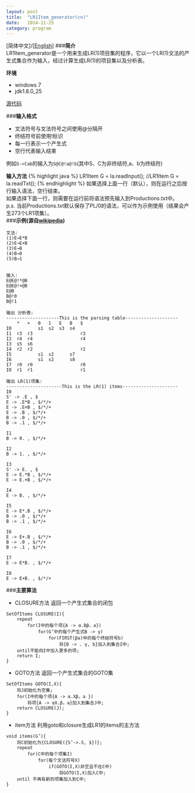 ```yaml
---
layout: post
title:  "LR1Item_generator(cn)"
date:   2014-11-25
category: program
---
```

[简体中文]/[<a href="../LR1Item-generator-en/">English</a>]
###**简介**  
LR1Item_generator是一个用来生成LR(1)项目集的程序，它以一个LR(1)文法的产生式集合作为输入，经过计算生成LR(1)的项目集以及分析表。  

**环境**  

- windows 7
- jdk1.8.0_25

<a href="https://github.com/songsongdahu/LR1Item_generator">源代码</a>  

###**输入格式**  
- 文法符号与文法符号之间使用@分隔开
- 终结符号前使用!标识
- 每一行表示一个产生式
- 空行代表输入结束

例如<code>S->Cab</code>的输入为<code>S@C@!a@!b</code>(其中S、C为非终结符,a、b为终结符)  
  
**输入方法**
{% highlight java %}
LR1Item G = la.readInput();
//LR1Item G = la.readTxt();
{% endhighlight %}
如果选择上面一行（默认），则在运行之后按行输入语法，空行结束。  
如果选择下面一行，则需要在运行前将语法预先输入到Productions.txt中。  
p.s. 当前Productions.txt默认保存了PL/0的语法，可以作为示例使用（结果会产生273个LR1项集）。  
###**示例(源自<a href="http://ja.wikipedia.org/wiki/LR%E6%B3%95" target="_blank">wikipedia</a>)**
<pre><code>文法:
(1)E→E*B
(2)E→E+B
(3)E→B
(4)B→0
(5)B→1


输入:
E@E@!*@B
E@E@!+@B
E@B
B@!0
B@!1

输出 分析表:  
--------------------This is the parsing table--------------------
	*	+	0	1	E	B	$
I0			s1	s2	s3	s4	
I1	r3	r3					r3
I2	r4	r4					r4
I3	s5	s6					
I4	r2	r2					r2
I5			s1	s2		s7	
I6			s1	s2		s8	
I7	r0	r0					r0
I8	r1	r1					r1

输出 LR(1)项集:
---------------------This is the LR(1) items---------------------
I0
S' -> .E , $
E -> .E*B , $/*/+
E -> .E+B , $/*/+
E -> .B , $/*/+
B -> .0 , $/*/+
B -> .1 , $/*/+

I1
B -> 0. , $/*/+

I2
B -> 1. , $/*/+

I3
S' -> E. , $
E -> E.*B , $/*/+
E -> E.+B , $/*/+

I4
E -> B. , $/*/+

I5
E -> E*.B , $/*/+
B -> .0 , $/*/+
B -> .1 , $/*/+

I6
E -> E+.B , $/*/+
B -> .0 , $/*/+
B -> .1 , $/*/+

I7
E -> E*B. , $/*/+

I8
E -> E+B. , $/*/+
</code></pre>

###**主要算法**  
- CLOSURE方法  返回一个产生式集合的闭包
<pre><code>SetOfItems CLOSURE(I){
    repeat
        for(I中的每个项{A -> α.Bβ，a})
            for(G’中的每个产生式B -> γ)
                for(FIRST(βa)中的每个终结符号b)
                    将{B -> . γ, b}加入到集合I中;
    until不能向I中加入更多的项;
    return I;
}
</code></pre>

- GOTO方法  返回一个产生式集合的GOTO集
<pre><code>SetOfItems GOTO(I,X){
    将J初始化为空集;
    for(I中的每个项{A -> α.Xβ，a })
        将项{A -> αX.β，a}加入到集合J中;
    return CLOSURE(J);
}
</code></pre>

- item方法  利用goto和closure生成LR1的items的主方法
<pre><code>void items(G’){
    将C初始化为{CLOSURE({S’->.S, $})};
    repeat
        for(C中的每个项集I)
            for(每个文法符号X)
                if(GOTO(I,X)非空且不在C中)
                    将GOTO(I,X)加入C中;
    until 不再有新的项集加入到C中;
}
</code></pre>